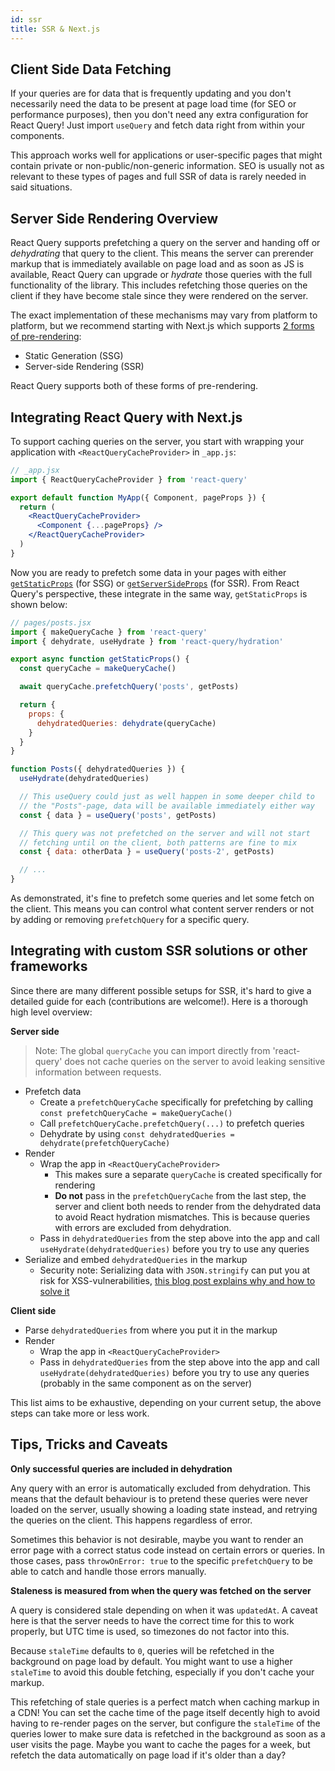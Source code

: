 ```yaml
---
id: ssr
title: SSR & Next.js
---
```


## Client Side Data Fetching

If your queries are for data that is frequently updating and you don't necessarily need the data to be present at page load time (for SEO or performance purposes), then you don't need any extra configuration for React Query! Just import `useQuery` and fetch data right from within your components.

This approach works well for applications or user-specific pages that might contain private or non-public/non-generic information. SEO is usually not as relevant to these types of pages and full SSR of data is rarely needed in said situations.

## Server Side Rendering Overview

React Query supports prefetching a query on the server and handing off or _dehydrating_ that query to the client. This means the server can prerender markup that is immediately available on page load and as soon as JS is available, React Query can upgrade or _hydrate_ those queries with the full functionality of the library. This includes refetching those queries on the client if they have become stale since they were rendered on the server.

The exact implementation of these mechanisms may vary from platform to platform, but we recommend starting with Next.js which supports [2 forms of pre-rendering](https://nextjs.org/docs/basic-features/data-fetching):

- Static Generation (SSG)
- Server-side Rendering (SSR)

React Query supports both of these forms of pre-rendering.

## Integrating React Query with Next.js

To support caching queries on the server, you start with wrapping your application with `<ReactQueryCacheProvider>` in `_app.js`:

```jsx
// _app.jsx
import { ReactQueryCacheProvider } from 'react-query'

export default function MyApp({ Component, pageProps }) {
  return (
    <ReactQueryCacheProvider>
      <Component {...pageProps} />
    </ReactQueryCacheProvider>
  )
}
```

Now you are ready to prefetch some data in your pages with either [`getStaticProps`](https://nextjs.org/docs/basic-features/data-fetching#getstaticprops-static-generation) (for SSG) or [`getServerSideProps`](https://nextjs.org/docs/basic-features/data-fetching#getserversideprops-server-side-rendering) (for SSR). From React Query's perspective, these integrate in the same way, `getStaticProps` is shown below:

```jsx
// pages/posts.jsx
import { makeQueryCache } from 'react-query'
import { dehydrate, useHydrate } from 'react-query/hydration'

export async function getStaticProps() {
  const queryCache = makeQueryCache()

  await queryCache.prefetchQuery('posts', getPosts)

  return {
    props: {
      dehydratedQueries: dehydrate(queryCache)
    }
  }
}

function Posts({ dehydratedQueries }) {
  useHydrate(dehydratedQueries)

  // This useQuery could just as well happen in some deeper child to
  // the "Posts"-page, data will be available immediately either way
  const { data } = useQuery('posts', getPosts)

  // This query was not prefetched on the server and will not start
  // fetching until on the client, both patterns are fine to mix
  const { data: otherData } = useQuery('posts-2', getPosts)

  // ...
}
```

As demonstrated, it's fine to prefetch some queries and let some fetch on the client. This means you can control what content server renders or not by adding or removing `prefetchQuery` for a specific query.

## Integrating with custom SSR solutions or other frameworks

Since there are many different possible setups for SSR, it's hard to give a detailed guide for each (contributions are welcome!). Here is a thorough high level overview:

**Server side**

> Note: The global `queryCache` you can import directly from 'react-query' does not cache queries on the server to avoid leaking sensitive information between requests.

- Prefetch data
  - Create a `prefetchQueryCache` specifically for prefetching by calling `const prefetchQueryCache = makeQueryCache()`
  - Call `prefetchQueryCache.prefetchQuery(...)` to prefetch queries
  - Dehydrate by using `const dehydratedQueries = dehydrate(prefetchQueryCache)`
- Render
  - Wrap the app in `<ReactQueryCacheProvider>`
    - This makes sure a separate `queryCache` is created specifically for rendering
    - **Do not** pass in the `prefetchQueryCache` from the last step, the server and client both needs to render from the dehydrated data to avoid React hydration mismatches. This is because queries with errors are excluded from dehydration.
  - Pass in `dehydratedQueries` from the step above into the app and call `useHydrate(dehydratedQueries)` before you try to use any queries
- Serialize and embed `dehydratedQueries` in the markup
  - Security note: Serializing data with `JSON.stringify` can put you at risk for XSS-vulnerabilities, [this blog post explains why and how to solve it](https://medium.com/node-security/the-most-common-xss-vulnerability-in-react-js-applications-2bdffbcc1fa0)

**Client side**

- Parse `dehydratedQueries` from where you put it in the markup
- Render
  - Wrap the app in `<ReactQueryCacheProvider>`
  - Pass in `dehydratedQueries` from the step above into the app and call `useHydrate(dehydratedQueries)` before you try to use any queries (probably in the same component as on the server)

This list aims to be exhaustive, depending on your current setup, the above steps can take more or less work.

## Tips, Tricks and Caveats

**Only successful queries are included in dehydration**

Any query with an error is automatically excluded from dehydration. This means that the default behaviour is to pretend these queries were never loaded on the server, usually showing a loading state instead, and retrying the queries on the client. This happens regardless of error.

Sometimes this behavior is not desirable, maybe you want to render an error page with a correct status code instead on certain errors or queries. In those cases, pass `throwOnError: true` to the specific `prefetchQuery` to be able to catch and handle those errors manually.

**Staleness is measured from when the query was fetched on the server**

A query is considered stale depending on when it was `updatedAt`. A caveat here is that the server needs to have the correct time for this to work properly, but UTC time is used, so timezones do not factor into this.

Because `staleTime` defaults to `0`, queries will be refetched in the background on page load by default. You might want to use a higher `staleTime` to avoid this double fetching, especially if you don't cache your markup.

This refetching of stale queries is a perfect match when caching markup in a CDN! You can set the cache time of the page itself decently high to avoid having to re-render pages on the server, but configure the `staleTime` of the queries lower to make sure data is refetched in the background as soon as a user visits the page. Maybe you want to cache the pages for a week, but refetch the data automatically on page load if it's older than a day?
